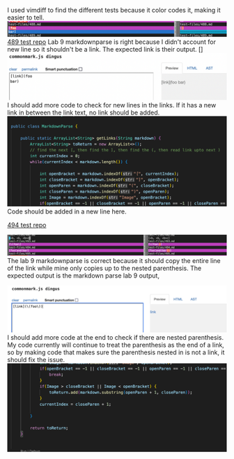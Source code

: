 I used vimdiff to find the different tests because it color codes it, making it easier to tell.
![Image](error1.png)
[489 test repo](https://github.com/nidhidhamnani/markdown-parser/blob/main/test-files/489.md)
Lab 9 markdownparse is right because I didn't account for new line so it shouldn't be a link.
The expected link is their output. []
![Image](expected1.png)
I should add more code to check for new lines in the links. If it has a new link in between the link text, no link should be added.
![Image](newcode1.png)
Code should be added in a new line here.

[494 test repo](https://github.com/nidhidhamnani/markdown-parser/blob/main/test-files/494.md)


![Image](error2.png)
The lab 9 markdownparse is correct because it should copy the entire line of the link while mine only copies up to the nested parenthesis. 
The expected output is the markdown parse lab 9 output, 

![Image](expected2.png)
I should add more code at the end to check if there are nested parenthesis. My code currently will continue to treat the parenthesis as the end of a link, so by making code that makes sure the parenthesis nested in is not a link, it should fix the issue.
![Image](newcode2.png)
